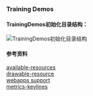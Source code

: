 ### Training Demos

#### TrainingDemos初始化目录结构：
![TrainingDemos初始化目录结构](http://upload-images.jianshu.io/upload_images/6322932-70a43dede1226b4f.png?imageMogr2/auto-orient/strip%7CimageView2/2/w/1240)

#### 参考资料    

[available-resources]   
[drawable-resource]   
[webapps support]    
[metrics-keylines]    


[drawable-resource]:https://developer.android.com/guide/topics/resources/drawable-resource.html
[available-resources]:https://developer.android.com/guide/topics/resources/available-resources.html
[webapps support]:https://developer.android.com/guide/webapps/index.html
[metrics-keylines]:https://material.io/guidelines/layout/metrics-keylines.html#metrics-keylines-baseline-grids